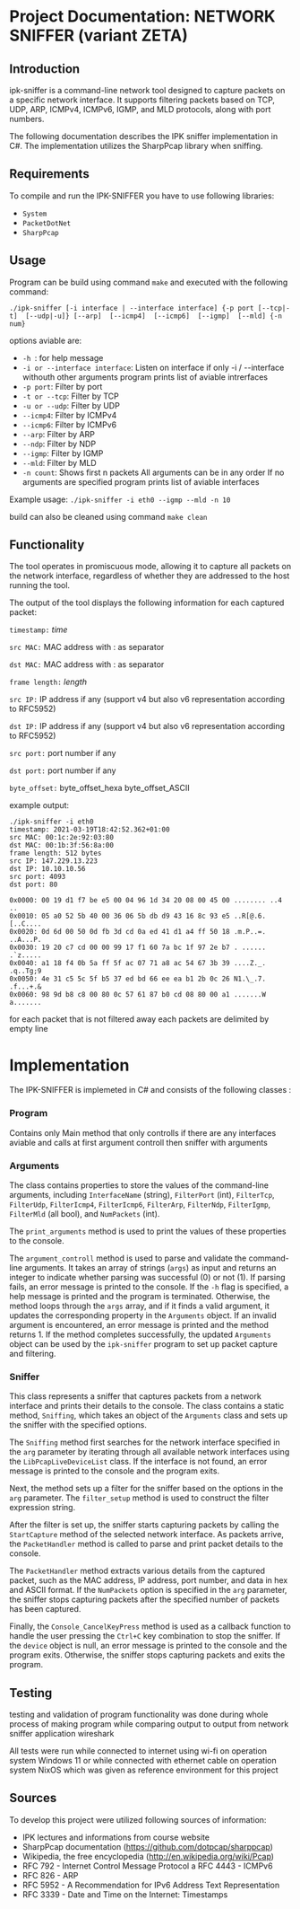 # Project Documentation: NETWORK SNIFFER (variant ZETA)
## Introduction

ipk-sniffer is a command-line network tool designed to capture packets on a specific network interface. It supports filtering packets based on TCP, UDP, ARP, ICMPv4, ICMPv6, IGMP, and MLD protocols, along with port numbers.

The following documentation describes the IPK sniffer implementation in C#. The implementation utilizes the SharpPcap library when sniffing.


## Requirements

To compile and run the IPK-SNIFFER you have to use following libraries:

-   `System`
-   `PacketDotNet`
-   `SharpPcap`

## Usage
Program can be build using command `make` and executed with the following command: 

 `./ipk-sniffer [-i interface | --interface interface] {-p port [--tcp|-t]  [--udp|-u]} [--arp]  [--icmp4]  [--icmp6]  [--igmp]  [--mld] {-n num}`
 
 options aviable are:
 - `-h `: for help message
-   `-i or --interface interface`: Listen on interface
if only -i / --interface withouth other arguments program prints list of aviable intrerfaces
-   `-p port`: 			Filter by port
-   `-t or --tcp`: 	Filter by TCP
-   `-u or --udp`: 	Filter by UDP
-   `--icmp4`: 			Filter by ICMPv4
-   `--icmp6`: 			Filter by ICMPv6
-   `--arp`: 				Filter by ARP
-   `--ndp`: 				Filter by NDP
-   `--igmp`: 				Filter by IGMP
-   `--mld`: 				Filter by MLD
-   `-n count`: 			Shows first n packets
All arguments can be in any order
If no arguments are specified program prints list of aviable interfaces  

Example usage:
`./ipk-sniffer -i eth0 --igmp --mld -n 10`   

build can also be cleaned using command `make clean`

## Functionality

The tool operates in promiscuous mode, allowing it to capture all packets on the network interface, regardless of whether they are addressed to the host running the tool.

The output of the tool displays the following information for each captured packet:

`timestamp:`  _time_

`src MAC:`  MAC address with : as separator

`dst MAC:`  MAC address with : as separator

`frame length:`  _length_

`src IP:`  IP address if any (support v4 but also v6 representation according to RFC5952)

`dst IP:`  IP address if any (support v4 but also v6 representation according to RFC5952)

`src port:`  port number if any

`dst port:`  port number if any

`byte_offset:`  byte_offset_hexa byte_offset_ASCII

example output: 
````text
./ipk-sniffer -i eth0
timestamp: 2021-03-19T18:42:52.362+01:00
src MAC: 00:1c:2e:92:03:80
dst MAC: 00:1b:3f:56:8a:00
frame length: 512 bytes
src IP: 147.229.13.223
dst IP: 10.10.10.56
src port: 4093
dst port: 80

0x0000: 00 19 d1 f7 be e5 00 04 96 1d 34 20 08 00 45 00 ........ ..4 ..
0x0010: 05 a0 52 5b 40 00 36 06 5b db d9 43 16 8c 93 e5 ..R[@.6. [..C....
0x0020: 0d 6d 00 50 0d fb 3d cd 0a ed 41 d1 a4 ff 50 18 .m.P..=. ..A...P.
0x0030: 19 20 c7 cd 00 00 99 17 f1 60 7a bc 1f 97 2e b7 . ...... .`z.....
0x0040: a1 18 f4 0b 5a ff 5f ac 07 71 a8 ac 54 67 3b 39 ....Z._. .q..Tg;9
0x0050: 4e 31 c5 5c 5f b5 37 ed bd 66 ee ea b1 2b 0c 26 N1.\_.7. .f...+.&
0x0060: 98 9d b8 c8 00 80 0c 57 61 87 b0 cd 08 80 00 a1 .......W a.......
````

for each packet that is not filtered away 
each packets are delimited by empty line

# Implementation

The IPK-SNIFFER is implemeted in C# and consists of the following classes :

### Program 
Contains only Main method that only controlls if there are any interfaces aviable and calls at first argument controll then sniffer with arguments 
### Arguments

The class contains properties to store the values of the command-line arguments, including `InterfaceName` (string), `FilterPort` (int), `FilterTcp`, `FilterUdp`, `FilterIcmp4`, `FilterIcmp6`, `FilterArp`, `FilterNdp`, `FilterIgmp`, `FilterMld` (all bool), and `NumPackets` (int). 

The `print_arguments` method is used to print the values of these properties to the console.

The `argument_controll` method is used to parse and validate the command-line arguments. It takes an array of strings (`args`) as input and returns an integer to indicate whether parsing was successful (0) or not (1). 
If parsing fails, an error message is printed to the console. If the `-h` flag is specified, a help message is printed and the program is terminated. Otherwise, the method loops through the `args` array, and if it finds a valid argument, it updates the corresponding property in the `Arguments` object. If an invalid argument is encountered, an error message is printed and the method returns 1. If the method completes successfully, the updated `Arguments` object can be used by the `ipk-sniffer` program to set up packet capture and filtering.

### Sniffer

This class represents a sniffer that captures packets from a network interface and prints their details to the console. The class contains a static method, `Sniffing`, which takes an object of the `Arguments` class and sets up the sniffer with the specified options.

The `Sniffing` method first searches for the network interface specified in the `arg` parameter by iterating through all available network interfaces using the `LibPcapLiveDeviceList` class. If the interface is not found, an error message is printed to the console and the program exits.

Next, the method sets up a filter for the sniffer based on the options in the `arg` parameter. The `filter_setup` method is used to construct the filter expression string.

After the filter is set up, the sniffer starts capturing packets by calling the `StartCapture` method of the selected network interface. As packets arrive, the `PacketHandler` method is called to parse and print packet details to the console.

The `PacketHandler` method extracts various details from the captured packet, such as the MAC address, IP address, port number, and data in hex and ASCII format. If the `NumPackets` option is specified in the `arg` parameter, the sniffer stops capturing packets after the specified number of packets has been captured.

Finally, the `Console_CancelKeyPress` method is used as a callback function to handle the user pressing the `Ctrl+C` key combination to stop the sniffer. If the `device` object is null, an error message is printed to the console and the program exits. Otherwise, the sniffer stops capturing packets and exits the program.

## Testing

testing and validation of program functionality was done during whole process of making program while comparing output to output from network sniffer application wireshark

All tests were run while connected to internet using wi-fi on operation system Windows 11 or while connected with ethernet cable on operation system NixOS which was given as reference environment for this project

## Sources 
To develop this project were utilized following sources of information:
- IPK lectures and informations from course website
- SharpPcap documentation (https://github.com/dotpcap/sharppcap)
- Wikipedia, the free encyclopedia (http://en.wikipedia.org/wiki/Pcap)
- RFC 792 - Internet Control Message Protocol a RFC 4443 - ICMPv6
- RFC 826 - ARP
- RFC 5952 - A Recommendation for IPv6 Address Text Representation
- RFC 3339 - Date and Time on the Internet: Timestamps
